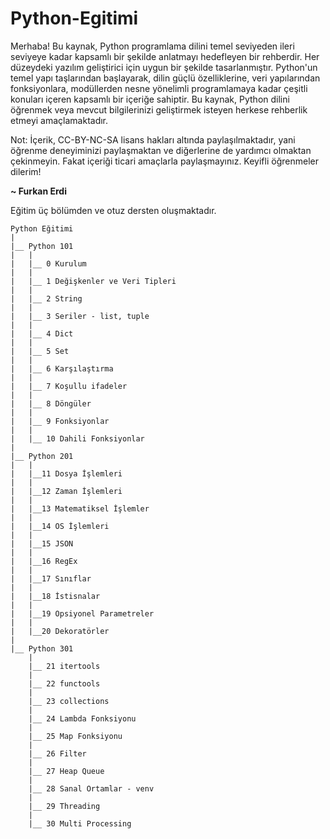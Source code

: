 # Python-Egitimi
 
Merhaba! Bu kaynak, Python programlama dilini temel seviyeden ileri seviyeye kadar kapsamlı bir şekilde anlatmayı hedefleyen bir rehberdir. Her düzeydeki yazılım geliştirici için uygun bir şekilde tasarlanmıştır. Python'un temel yapı taşlarından başlayarak, dilin güçlü özelliklerine, veri yapılarından fonksiyonlara, modüllerden nesne yönelimli programlamaya kadar çeşitli konuları içeren kapsamlı bir içeriğe sahiptir. Bu kaynak, Python dilini öğrenmek veya mevcut bilgilerinizi geliştirmek isteyen herkese rehberlik etmeyi amaçlamaktadır.

Not: İçerik, CC-BY-NC-SA lisans hakları altında paylaşılmaktadır, yani öğrenme deneyiminizi paylaşmaktan ve diğerlerine de yardımcı olmaktan çekinmeyin. Fakat içeriği ticari amaçlarla paylaşmayınız. Keyifli öğrenmeler dilerim!

**~ Furkan Erdi**

Eğitim üç bölümden ve otuz dersten oluşmaktadır.
```
Python Eğitimi
|
|__ Python 101
|   |
|   |__ 0 Kurulum
|   |
|   |__ 1 Değişkenler ve Veri Tipleri
|   |
|   |__ 2 String
|   |
|   |__ 3 Seriler - list, tuple
|   |
|   |__ 4 Dict
|   |
|   |__ 5 Set
|   |
|   |__ 6 Karşılaştırma
|   |
|   |__ 7 Koşullu ifadeler
|   |
|   |__ 8 Döngüler
|   |
|   |__ 9 Fonksiyonlar
|   |
|   |__ 10 Dahili Fonksiyonlar
|
|__ Python 201
|   |
|   |__11 Dosya İşlemleri
|   |
|   |__12 Zaman İşlemleri
|   |
|   |__13 Matematiksel İşlemler
|   |
|   |__14 OS İşlemleri
|   |
|   |__15 JSON
|   |
|   |__16 RegEx
|   |
|   |__17 Sınıflar
|   |
|   |__18 İstisnalar
|   |
|   |__19 Opsiyonel Parametreler
|   |
|   |__20 Dekoratörler
|
|__ Python 301
    |
    |__ 21 itertools
    |
    |__ 22 functools
    |
    |__ 23 collections
    |
    |__ 24 Lambda Fonksiyonu
    |
    |__ 25 Map Fonksiyonu
    |
    |__ 26 Filter
    |
    |__ 27 Heap Queue
    |
    |__ 28 Sanal Ortamlar - venv
    |
    |__ 29 Threading
    |
    |__ 30 Multi Processing
```

